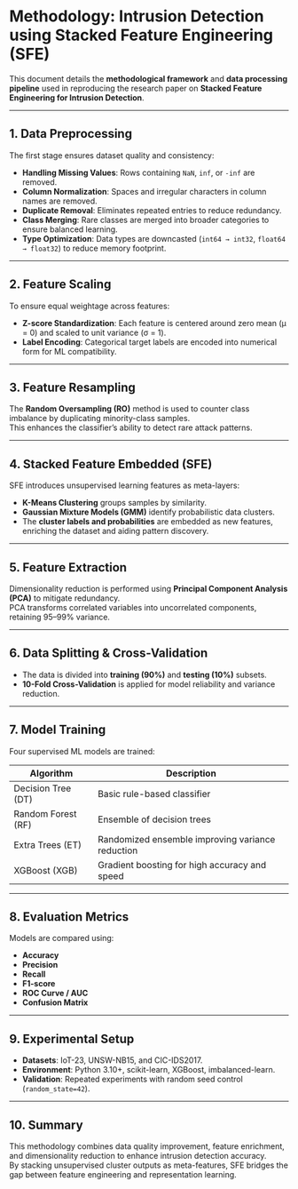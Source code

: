 #  Methodology: Intrusion Detection using Stacked Feature Engineering (SFE)

This document details the **methodological framework** and **data processing pipeline** used in reproducing the research paper on **Stacked Feature Engineering for Intrusion Detection**.

---

## 1. Data Preprocessing

The first stage ensures dataset quality and consistency:

- **Handling Missing Values**: Rows containing `NaN`, `inf`, or `-inf` are removed.
- **Column Normalization**: Spaces and irregular characters in column names are removed.
- **Duplicate Removal**: Eliminates repeated entries to reduce redundancy.
- **Class Merging**: Rare classes are merged into broader categories to ensure balanced learning.
- **Type Optimization**: Data types are downcasted (`int64 → int32`, `float64 → float32`) to reduce memory footprint.

---

## 2. Feature Scaling

To ensure equal weightage across features:

- **Z-score Standardization**: Each feature is centered around zero mean (μ = 0) and scaled to unit variance (σ = 1).
- **Label Encoding**: Categorical target labels are encoded into numerical form for ML compatibility.

---

## 3. Feature Resampling

The **Random Oversampling (RO)** method is used to counter class imbalance by duplicating minority-class samples.  
This enhances the classifier’s ability to detect rare attack patterns.

---

## 4. Stacked Feature Embedded (SFE)

SFE introduces unsupervised learning features as meta-layers:

- **K-Means Clustering** groups samples by similarity.
- **Gaussian Mixture Models (GMM)** identify probabilistic data clusters.
- The **cluster labels and probabilities** are embedded as new features, enriching the dataset and aiding pattern discovery.

---

## 5. Feature Extraction

Dimensionality reduction is performed using **Principal Component Analysis (PCA)** to mitigate redundancy.  
PCA transforms correlated variables into uncorrelated components, retaining 95–99% variance.

---

## 6. Data Splitting & Cross-Validation

- The data is divided into **training (90%)** and **testing (10%)** subsets.
- **10-Fold Cross-Validation** is applied for model reliability and variance reduction.

---

## 7. Model Training

Four supervised ML models are trained:

| Algorithm | Description |
|------------|--------------|
| Decision Tree (DT) | Basic rule-based classifier |
| Random Forest (RF) | Ensemble of decision trees |
| Extra Trees (ET) | Randomized ensemble improving variance reduction |
| XGBoost (XGB) | Gradient boosting for high accuracy and speed |

---

## 8. Evaluation Metrics

Models are compared using:
- **Accuracy**
- **Precision**
- **Recall**
- **F1-score**
- **ROC Curve / AUC**
- **Confusion Matrix**

---

## 9. Experimental Setup

- **Datasets**: IoT-23, UNSW-NB15, and CIC-IDS2017.  
- **Environment**: Python 3.10+, scikit-learn, XGBoost, imbalanced-learn.  
- **Validation**: Repeated experiments with random seed control (`random_state=42`).

---

## 10. Summary

This methodology combines data quality improvement, feature enrichment, and dimensionality reduction to enhance intrusion detection accuracy.  
By stacking unsupervised cluster outputs as meta-features, SFE bridges the gap between feature engineering and representation learning.
